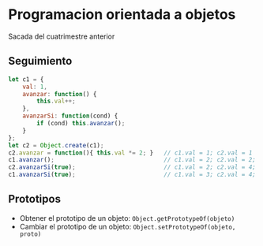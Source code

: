 # Programacion orientada a objetos

Sacada del cuatrimestre anterior

## Seguimiento

```js
let c1 = {
    val: 1,
    avanzar: function() {
        this.val++;
    },
    avanzarSi: function(cond) {
        if (cond) this.avanzar();
    }
};
let c2 = Object.create(c1);
c2.avanzar = function(){ this.val *= 2; }   // c1.val = 1; c2.val = 1
c1.avanzar();                               // c1.val = 2; c2.val = 2;
c2.avanzarSi(true);                         // c1.val = 2; c2.val = 4;  diferentes!
c1.avanzarSi(true);                         // c1.val = 3; c2.val = 4;
```

## Prototipos

- Obtener el prototipo de un objeto: `Object.getPrototypeOf(objeto)`
- Cambiar el prototipo de un objeto: `Object.setPrototypeOf(objeto, proto)`